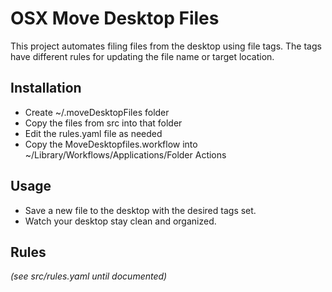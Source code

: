 
# OSX Move Desktop Files

This project automates filing files from the desktop using file tags.  The tags have different rules for updating the file name or target location.

## Installation

* Create ~/.moveDesktopFiles folder
* Copy the files from src into that folder
* Edit the rules.yaml file as needed
* Copy the MoveDesktopfiles.workflow into ~/Library/Workflows/Applications/Folder Actions

## Usage

* Save a new file to the desktop with the desired tags set.
* Watch your desktop stay clean and organized.

## Rules

_(see src/rules.yaml until documented)_